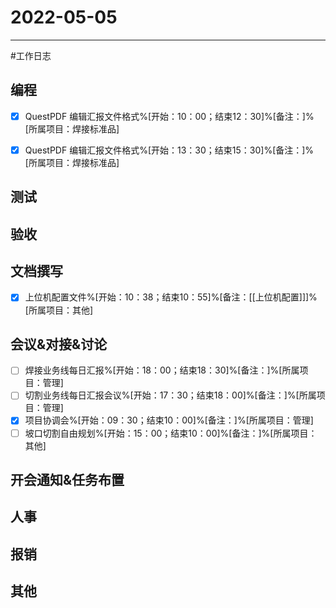 # 2022-05-05 

---

#工作日志

## 编程
- [x] QuestPDF 编辑汇报文件格式%[开始：10：00；结束12：30]%[备注：]%[所属项目：焊接标准品]
- [x] QuestPDF 编辑汇报文件格式%[开始：13：30；结束15：30]%[备注：]%[所属项目：焊接标准品]


## 测试



## 验收 



## 文档撰写 
- [x] 上位机配置文件%[开始：10：38；结束10：55]%[备注：[[上位机配置]]]%[所属项目：其他]


## 会议&对接&讨论

- [ ] 焊接业务线每日汇报%[开始：18：00；结束18：30]%[备注：]%[所属项目：管理]
- [ ] 切割业务线每日汇报会议%[开始：17：30；结束18：00]%[备注：]%[所属项目：管理]
- [x] 项目协调会%[开始：09：30；结束10：00]%[备注：]%[所属项目：管理]
- [ ] 坡口切割自由规划%[开始：15：00；结束10：00]%[备注：]%[所属项目：其他]

## 开会通知&任务布置



## 人事



## 报销



## 其他



